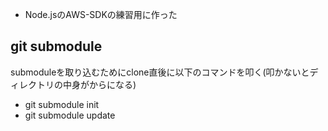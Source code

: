 - Node.jsのAWS-SDKの練習用に作った

## git submodule

submoduleを取り込むためにclone直後に以下のコマンドを叩く(叩かないとディレクトリの中身がからになる)

- git submodule init 
- git submodule update
